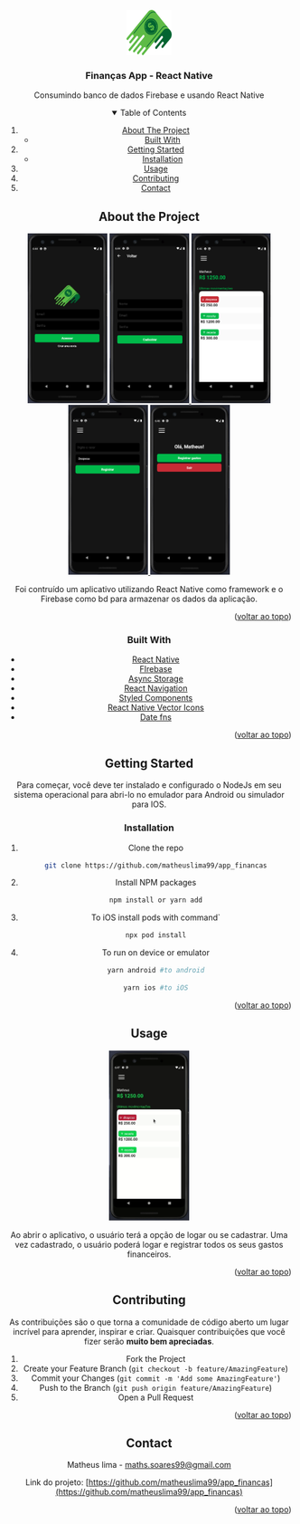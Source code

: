 <div id="top"></div>
<!--
*** Thanks for checking out the Best-README-Template. If you have a suggestion
*** that would make this better, please fork the repo and create a pull request
*** or simply open an issue with the tag "enhancement".
*** Don't forget to give the project a star!
*** Thanks again! Now go create something AMAZING! :D
-->

<!-- PROJECT SHIELDS -->
<!--
*** I'm using markdown "reference style" links for readability.
*** Reference links are enclosed in brackets [ ] instead of parentheses ( ).
*** See the bottom of this document for the declaration of the reference variables
*** for contributors-url, forks-url, etc. This is an optional, concise syntax you may use.
*** https://www.markdownguide.org/basic-syntax/#reference-style-links
-->

<!-- PROJECT LOGO -->
<br />
<div align="center">
  <a src="https://github.com/matheuslima99/app_financas">
    <img src="github/Logo.png" alt="Logo" width="80" height="80">
  </a>

<h3 align="center">Finanças App - React Native</h3>

  <p align="center">
    Consumindo banco de dados Firebase e usando React Native
    <br />


<!-- TABLE OF CONTENTS -->
<details open="open">
  <summary>Table of Contents</summary>
  <ol>
    <li>
      <a href="#about-the-project">About The Project</a>
      <ul>
        <li><a href="#built-with">Built With</a></li>
      </ul>
    </li>
    <li>
      <a href="#getting-started">Getting Started</a>
      <ul>
        <li><a href="#installation">Installation</a></li>
      </ul>
    </li>
    <li><a href="#usage">Usage</a></li>
    <li><a href="#contributing">Contributing</a></li>
    <li><a href="#contact">Contact</a></li>
  </ol>
</details>

<!-- ABOUT THE PROJECT -->

## About the Project

 <a href="https://github.com/matheuslima99/app_financas">
    <img src="github/SignIn.png" 
    height="300"
    alt="Logo">
    <img src="github/SignUp.png" 
    height="300"
    alt="Logo">
    <img src="github/Home.png" 
    height="300"
    alt="Logo">
    <img src="github/New.png" 
    height="300"
    alt="Logo">
     <img src="github/Profile.png" 
    height="300"
    alt="Logo">
  </a>

Foi contruído um aplicativo utilizando React Native como framework e o Firebase como bd para armazenar os dados da aplicação.

<p align="right">(<a href="#top">voltar ao topo</a>)</p>

### Built With

- [React Native](ttps://reactnative.dev/)
- [FIrebase](https://firebase.google.com/)
- [Async Storage](https://reactnative.dev/docs/asyncstorage)
- [React Navigation](https://reactnavigation.org/)
- [Styled Components](https://styled-components.com/)
- [React Native Vector Icons](https://github.com/oblador/react-native-vector-icons)
- [Date fns](https://date-fns.org/)

<p align="right">(<a href="#top">voltar ao topo</a>)</p>

<!-- GETTING STARTED -->

## Getting Started

Para começar, você deve ter instalado e configurado o NodeJs em seu sistema operacional para abri-lo no emulador para Android ou simulador para IOS.

### Installation

1. Clone the repo
   ```sh
   git clone https://github.com/matheuslima99/app_financas
   ```
2. Install NPM packages
   ```sh
   npm install or yarn add
   ```
3. To iOS install pods with command`
   ```sh
   npx pod install
   ```
4. To run on device or emulator

   ```sh
   yarn android #to android
   ```

   ```sh
   yarn ios #to iOS
   ```

<!-- USAGE EXAMPLES -->

<p align="right">(<a href="#top">voltar ao topo</a>)</p>

<!-- USAGE EXAMPLES -->

## Usage

<p align="center">
    <img src="github/financas_app.gif" alt="Logo" height="300">


 Ao abrir o aplicativo, o usuário terá a opção de logar ou se cadastrar. Uma vez cadastrado, o usuário poderá logar e registrar todos os seus gastos financeiros.

<p align="right">(<a href="#top">voltar ao topo</a>)</p>


<!-- CONTRIBUTING -->

## Contributing

As contribuições são o que torna a comunidade de código aberto um lugar incrível para aprender, inspirar e criar. Quaisquer contribuições que você fizer serão **muito bem apreciadas**.

1. Fork the Project
2. Create your Feature Branch (`git checkout -b feature/AmazingFeature`)
3. Commit your Changes (`git commit -m 'Add some AmazingFeature'`)
4. Push to the Branch (`git push origin feature/AmazingFeature`)
5. Open a Pull Request

<p align="right">(<a href="#top">voltar ao topo</a>)</p>

<!-- CONTACT -->

## Contact

Matheus lima - maths.soares99@gmail.com

Link do projeto: [https://github.com/matheuslima99/app_financas](https://github.com/matheuslima99/app_financas)

<p align="right">(<a href="#top">voltar ao topo</a>)</p>